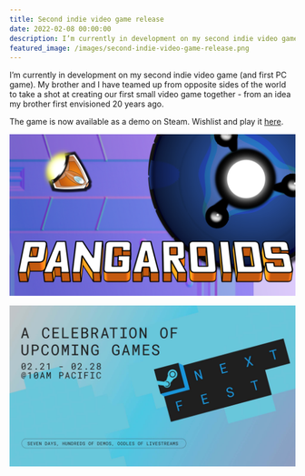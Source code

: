```yaml
---
title: Second indie video game release
date: 2022-02-08 00:00:00
description: I’m currently in development on my second indie video game (and first PC game). Wishlist and play a demo now at...
featured_image: /images/second-indie-video-game-release.png
---
```


I’m currently in development on my second indie video game (and first PC game). My brother and I have teamed up from opposite sides of the world to take a shot at creating our first small video game together - from an idea my brother first envisioned 20 years ago.

The game is now available as a demo on Steam. Wishlist and play it [here](https://store.steampowered.com/app/1835040/Pangaroids/).

![](/images/pangaroids.png)

![](/images/steam-next-fest-winter-2022.jpg)